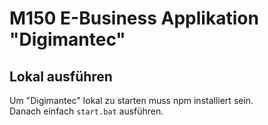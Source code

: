 # M150 E-Business Applikation "Digimantec"

## Lokal ausführen
Um "Digimantec" lokal zu starten muss npm installiert sein.  
Danach einfach `start.bat` ausführen.